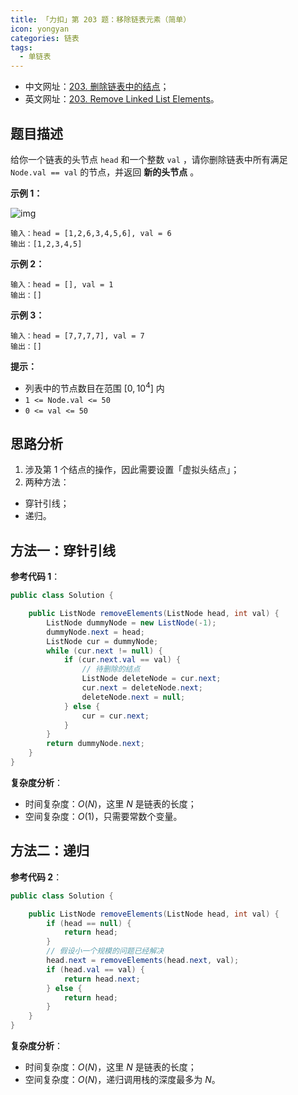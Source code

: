 ```yaml
---
title: 「力扣」第 203 题：移除链表元素（简单）
icon: yongyan
categories: 链表
tags:
  - 单链表
---
```


+ 中文网址：[203. 删除链表中的结点](https://leetcode-cn.com/problems/remove-linked-list-elements/description/)；
+ 英文网址：[203. Remove Linked List Elements](https://leetcode.com/problems/remove-linked-list-elements/description/)。

## 题目描述

给你一个链表的头节点 `head` 和一个整数 `val` ，请你删除链表中所有满足 `Node.val == val` 的节点，并返回 **新的头节点** 。

**示例 1：**

![img](https://assets.leetcode.com/uploads/2021/03/06/removelinked-list.jpg)





```
输入：head = [1,2,6,3,4,5,6], val = 6
输出：[1,2,3,4,5]
```

**示例 2：**

```
输入：head = [], val = 1
输出：[]
```

**示例 3：**

```
输入：head = [7,7,7,7], val = 7
输出：[]
```

 **提示：**

- 列表中的节点数目在范围 $[0, 10^4]$ 内
- `1 <= Node.val <= 50`
- `0 <= val <= 50`

## 思路分析

1. 涉及第 $1$ 个结点的操作，因此需要设置「虚拟头结点」；
2. 两种方法：

+ 穿针引线；
+ 递归。

## 方法一：穿针引线

**参考代码 1**：

```java
public class Solution {

    public ListNode removeElements(ListNode head, int val) {
        ListNode dummyNode = new ListNode(-1);
        dummyNode.next = head;
        ListNode cur = dummyNode;
        while (cur.next != null) {
            if (cur.next.val == val) {
                // 待删除的结点
                ListNode deleteNode = cur.next;
                cur.next = deleteNode.next;
                deleteNode.next = null;
            } else {
                cur = cur.next;
            }
        }
        return dummyNode.next;
    }
}
```

**复杂度分析**：

+ 时间复杂度：$O(N)$，这里 $N$ 是链表的长度；
+ 空间复杂度：$O(1)$，只需要常数个变量。

## 方法二：递归

**参考代码 2**：

```java
public class Solution {

    public ListNode removeElements(ListNode head, int val) {
        if (head == null) {
            return head;
        }
        // 假设小一个规模的问题已经解决
        head.next = removeElements(head.next, val);
        if (head.val == val) {
            return head.next;
        } else {
            return head;
        }
    }
}
```

**复杂度分析**：

+ 时间复杂度：$O(N)$，这里 $N$ 是链表的长度；
+ 空间复杂度：$O(N)$，递归调用栈的深度最多为 $N$。
